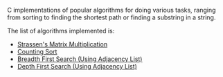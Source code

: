 C implementations of popular algorithms for doing various tasks, ranging from sorting to finding the shortest path or finding a substring in a string.

The list of algorithms implemented is:

* [Strassen's Matrix Multiplication](strassen_mat_mul/strassen_mat_mul.c)
* [Counting Sort](counting_sort/counting_sort.c)
* [Breadth First Search (Using Adjacency List)](breadth_first_search/bfs.c)
* [Depth First Search (Using Adjacency List)](depth_first_search/dfs.c)
